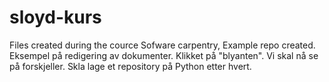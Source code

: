 # sloyd-kurs
Files created during the cource Sofware carpentry, Example repo created.
Eksempel på redigering av dokumenter. Klikket på "blyanten". Vi skal nå se på forskjeller. 
Skla lage et repository på Python etter hvert. 
